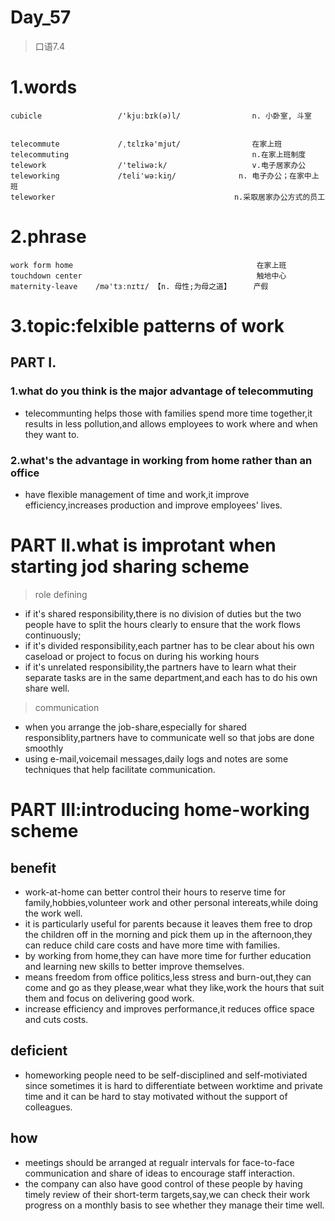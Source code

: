 # Day_57
> 口语7.4
# 1.words
    cubicle                 /'kjuːbɪk(ə)l/                n. 小卧室, 斗室
    
    
    telecommute             /ˌtɛlɪkə'mjut/                在家上班
    telecommuting                                         n.在家上班制度
    telework                /'teliwə:k/                   v.电子居家办公
    teleworking             /teli'wə:kiŋ/              n. 电子办公；在家中上班 
    teleworker                                        n.采取居家办公方式的员工



# 2.phrase
    work form home                                         在家上班
    touchdown center                                       触地中心
    maternity-leave    /mə'tɜːnɪtɪ/ 【n. 母性;为母之道】     产假
    
    
    


# 3.topic:felxible patterns of work
## PART I.
### 1.what do you think is the major advantage of telecommuting
- telecommunting helps those with families spend more time together,it results in less pollution,and allows employees to work where and when they want to.

### 2.what's the advantage in working from home rather than an office
- have flexible management of time and work,it improve efficiency,increases production and improve employees' lives.

# PART II.what is improtant when starting jod sharing scheme
> role defining
- if it's shared responsibility,there is no division of duties but the two people have to split the hours clearly to ensure
that the work flows continuously;
- if it's divided responsibility,each partner has to be clear about his own caseload or project to focus on during his working
hours
- if it's unrelated responsibility,the partners have to learn what their separate tasks are in the same department,and each has to do his own share well.

> communication
- when you arrange the job-share,especially for shared responsiblity,partners have to communicate well so that jobs are done smoothly
- using e-mail,voicemail messages,daily logs and notes are some techniques that help facilitate communication.

# PART III:introducing home-working scheme
## benefit
- work-at-home can better control their hours to reserve time for family,hobbies,volunteer work and other personal intereats,while doing the work well.
- it is particularly useful for parents because it leaves them free to drop the children off in the morning and pick them
up in the afternoon,they can reduce child care costs and have more time with families.
- by working from home,they can have more time for further education and learning new skills to better improve themselves.
- means freedom from office politics,less stress and burn-out,they can come and go as they please,wear what they like,work the hours that suit them and focus on delivering good work.
- increase efficiency and improves performance,it reduces office space and cuts costs.

## deficient
- homeworking people need to be self-disciplined and self-motiviated since sometimes it is hard to differentiate between worktime and private time and it can be hard to stay motivated without the support of colleagues.

## how
- meetings should be arranged at regualr intervals for face-to-face communication and share of ideas to encourage staff interaction.
- the company can also have good control of these people by having timely review of their short-term targets,say,we can check their work progress on a monthly basis to see whether they manage their time well.





